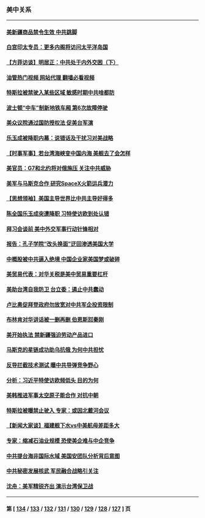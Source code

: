 ### 美中关系
---
#### [美新疆商品禁令生效 中共跳脚](../../pages/nf1412576/n13766308.md?06241645) 
#### [白宫印太专员：更多内阁将访问太平洋岛国](../../pages/nf1412576/n13766151.md?06241645) 
#### [【方菲访谈】明居正：中共处于内外交困（下）](../../pages/nf1412576/n13765952.md?06241645) 
#### [油管热门视频 网站代理 翻墙必看视频](http://209.222.30.114:81/youtube.html?06241645)
#### [特斯拉被禁驶入某些区域 敏感时期中共啥都防](../../pages/nf1412576/n13766096.md?06241645) 
#### [波士顿“中车”制新地铁车厢 第6次故障停驶](../../pages/nf1412576/n13765598.md?06241645) 
#### [美众议院通过国防授权法 促美台军演](../../pages/nf1412576/n13765814.md?06241645) 
#### [乐玉成被降职内幕：说错话及干扰习对美战略](../../pages/nf1412576/n13765372.md?06241645) 
#### [【时事军事】若台湾海峡变中国内海 美舰去了会怎样](../../pages/nf1412576/n13765307.md?06241645) 
#### [美官员：G7和北约将对俄施压 关注中共威胁](../../pages/nf1412576/n13765747.md?06241645) 
#### [美军与马斯克合作 研究SpaceX火箭运兵潜力](../../pages/nf1412576/n13765587.md?06241645) 
#### [【思想领袖】美国主导世界比中共主导好得多](../../pages/nf1412576/n13740086.md?06241645) 
#### [陈全国乐玉成突遭降职 习特使访欧到处认错](../../pages/nf1412576/n13763579.md?06241645) 
#### [拜习会谈前 美中外交军事行动针锋相对](../../pages/nf1412576/n13765122.md?06241645) 
#### [报告：孔子学院“改头换面”迂回渗透美国大学](../../pages/nf1412576/n13765285.md?06241645) 
#### [中概股被中共逼入绝境 中国企业家美国梦或破碎](../../pages/nf1412576/n13765287.md?06241645) 
#### [美贸易代表：对华关税是美中贸易重要杠杆](../../pages/nf1412576/n13765279.md?06241645) 
#### [美助台湾自我防卫 台立委：遏止中共蠢动](../../pages/nf1412576/n13764202.md?06241645) 
#### [卢比奥促拜登政府勿放宽对中共军企投资限制](../../pages/nf1412576/n13764949.md?06241645) 
#### [布林肯对华讲话被一删再删 伯恩斯怼秦刚](../../pages/nf1412576/n13764796.md?06241645) 
#### [美开始执法 禁新疆强迫劳动产品进口](../../pages/nf1412576/n13764649.md?06241645) 
#### [马斯克的星链成功助乌抗俄 为何中共担忧](../../pages/nf1412576/n13764450.md?06241645) 
#### [反导拦截技术测试 曝中共导弹竞争野心](../../pages/nf1412576/n13764411.md?06241645) 
#### [分析：习近平特使访欧频低头 目的为何](../../pages/nf1412576/n13763703.md?06241645) 
#### [美韩推进军事太空原子能合作 对抗中朝](../../pages/nf1412576/n13764032.md?06241645) 
#### [特斯拉被曝禁止驶入 专家：或因北戴河会议](../../pages/nf1412576/n13763699.md?06241645) 
#### [【新闻大家谈】福建舰下水vs中美航母差距多大](../../pages/nf1412576/n13763172.md?06241645) 
#### [专家：缩减石油业规模 恐使美企难与中企竞争](../../pages/nf1412576/n13763425.md?06241645) 
#### [中共提台海非国际水域 美国安团队分析背后意图](../../pages/nf1412576/n13762899.md?06241645) 
#### [中共秘密发展核武 军民融合战略引关注](../../pages/nf1412576/n13762850.md?06241645) 
#### [沈舟：美军精锐齐出 演示台湾保卫战](../../pages/nf1412576/n13762508.md?06241645) 

---
#### 第 [ [134](./134.md?06241645) / [133](./133.md?06241645) / [132](./132.md?06241645) / [131](./131.md?06241645) / [130](./130.md?06241645) / [129](./129.md?06241645) / [128](./128.md?06241645) / [127](./127.md?06241645) ] 页
